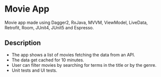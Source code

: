 # Movie App
Movie app made using Dagger2, RxJava, MVVM, ViewModel, LiveData, Retrofit, Room, JUnit4, JUnit5 and Espresso.
## Description
- The app shows a list of movies fetching the data from an API.
- The data get cached for 10 minutes.
- User can filter movies by searching for terms in the title or by the genre.
- Unit tests and UI tests.
